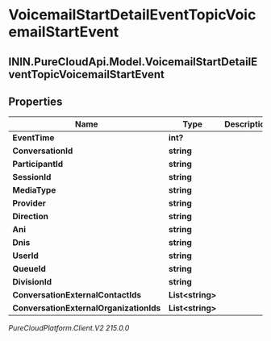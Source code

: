 # VoicemailStartDetailEventTopicVoicemailStartEvent

## ININ.PureCloudApi.Model.VoicemailStartDetailEventTopicVoicemailStartEvent

## Properties

|Name | Type | Description | Notes|
|------------ | ------------- | ------------- | -------------|
| **EventTime** | **int?** |  | [optional] |
| **ConversationId** | **string** |  | [optional] |
| **ParticipantId** | **string** |  | [optional] |
| **SessionId** | **string** |  | [optional] |
| **MediaType** | **string** |  | [optional] |
| **Provider** | **string** |  | [optional] |
| **Direction** | **string** |  | [optional] |
| **Ani** | **string** |  | [optional] |
| **Dnis** | **string** |  | [optional] |
| **UserId** | **string** |  | [optional] |
| **QueueId** | **string** |  | [optional] |
| **DivisionId** | **string** |  | [optional] |
| **ConversationExternalContactIds** | **List&lt;string&gt;** |  | [optional] |
| **ConversationExternalOrganizationIds** | **List&lt;string&gt;** |  | [optional] |



_PureCloudPlatform.Client.V2 215.0.0_
